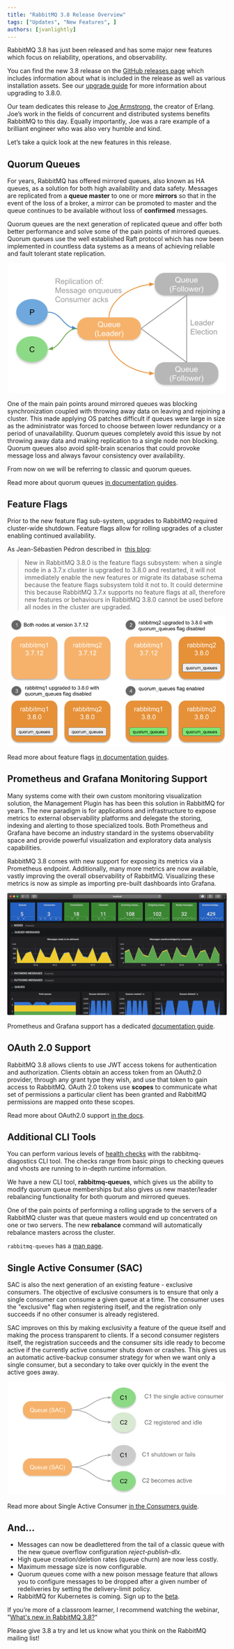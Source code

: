 ```yaml
---
title: "RabbitMQ 3.8 Release Overview"
tags: ["Updates", "New Features", ]
authors: [jvanlightly]
---
```


RabbitMQ 3.8 has just been released and has some major new features which focus on reliability, operations, and observability.

You can find the new 3.8 release on the [GitHub releases page](https://github.com/rabbitmq/rabbitmq-server/releases/tag/v3.8.0) which includes information about what is included in the release as well as various installation assets. See our [upgrade guide](https://www.rabbitmq.com/upgrade.html) for more information about upgrading to 3.8.0.

Our team dedicates this release to [Joe Armstrong](https://en.wikipedia.org/wiki/Joe_Armstrong_(programmer)), the creator of Erlang. Joe’s work in the fields of concurrent and distributed systems benefits RabbitMQ to this day. Equally importantly, Joe was a rare example of a brilliant engineer who was also very humble and kind.

Let’s take a quick look at the new features in this release.

<!-- truncate -->

## Quorum Queues

For years, RabbitMQ has offered mirrored queues, also known as HA queues, as a solution for both high availability and data safety. Messages are replicated from a **queue master** to one or more **mirrors** so that in the event of the loss of a broker, a mirror can be promoted to master and the queue continues to be available without loss of **confirmed** messages.

Quorum queues are the next generation of replicated queue and offer both better performance and solve some of the pain points of mirrored queues. Quorum queues use the well established Raft protocol which has now been implemented in countless data systems as a means of achieving reliable and fault tolerant state replication.

![Shows a quorum queue consisting of one leader and two followers](QQ.png)

One of the main pain points around mirrored queues was blocking synchronization coupled with throwing away data on leaving and rejoining a cluster. This made applying OS patches difficult if queues were large in size as the administrator was forced to choose between lower redundancy or a period of unavailability. Quorum queues completely avoid this issue by not throwing away data and making replication to a single node non blocking. Quorum queues also avoid split-brain scenarios that could provoke message loss and always favour consistency over availability.

From now on we will be referring to classic and quorum queues.

Read more about quorum queues [in documentation guides](https://rabbitmq.com/quorum-queues.html).

## Feature Flags

Prior to the new feature flag sub-system, upgrades to RabbitMQ required cluster-wide shutdown. Feature flags allow for rolling upgrades of a cluster enabling continued availability.

As Jean-Sébastien Pédron described in  [this blog](/posts/2019/04/simplifying-rolling-upgrades-between-minor-versions-with-feature-flags):

> New in RabbitMQ 3.8.0 is the feature flags subsystem: when a single node in a 3.7.x cluster is upgraded to 3.8.0 and restarted, it will not immediately enable the new features or migrate its database schema because the feature flags subsystem told it not to. It could determine this because RabbitMQ 3.7.x supports no feature flags at all, therefore new features or behaviours in RabbitMQ 3.8.0 cannot be used before all nodes in the cluster are upgraded.

![Multi-step process of upgrading and enabling feature flags](FeatureFlags.png)

Read more about feature flags [in documentation guides](https://www.rabbitmq.com/feature-flags.html).

## Prometheus and Grafana Monitoring Support

Many systems come with their own custom monitoring visualization solution, the Management Plugin has has been this solution in RabbitMQ for years. The new paradigm is for applications and infrastructure to expose metrics to external observability platforms and delegate the storing, indexing and alerting to those specialized tools. Both Prometheus and Grafana have become an industry standard in the systems observability space and provide powerful visualization and exploratory data analysis capabilities.

RabbitMQ 3.8 comes with new support for exposing its metrics via a Prometheus endpoint. Additionally, many more metrics are now available, vastly improving the overall observability of RabbitMQ. Visualizing these metrics is now as simple as importing pre-built dashboards into Grafana.

![The RabitMQ overview Grafana dashboard](rabbitmq-overview-dashboard.png)

Prometheus and Grafana support has a dedicated [documentation guide](https://www.rabbitmq.com/prometheus.html).

## OAuth 2.0 Support

RabbitMQ 3.8 allows clients to use JWT access tokens for authentication and authorization. Clients obtain an access token from an OAuth2.0 provider, through any grant type they wish, and use that token to gain access to RabbitMQ. OAuth 2.0 tokens use **scopes** to communicate what set of permissions a particular client has been granted and RabbitMQ permissions are mapped onto these scopes.

Read more about OAuth2.0 support [in the docs](https://github.com/rabbitmq/rabbitmq-auth-backend-oauth2).

## Additional CLI Tools

You can perform various levels of [health checks](https://www.rabbitmq.com/monitoring.html#health-checks) with the rabbitmq-diagostics CLI tool. The checks range from basic pings to checking queues and vhosts are running to in-depth runtime information.

We have a new CLI tool, **rabbitmq-queues**, which gives us the ability to modify quorum queue memberships but also gives us new master/leader rebalancing functionality for both quorum and mirrored queues.

One of the pain points of performing a rolling upgrade to the servers of a RabbitMQ cluster was that queue masters would end up concentrated on one or two servers. The new **rebalance** command will automatically rebalance masters across the cluster. 

`rabbitmq-queues` has a [man page](https://www.rabbitmq.com/rabbitmq-queues.8.html).

## Single Active Consumer (SAC)

SAC is also the next generation of an existing feature - exclusive consumers. The objective of exclusive consumers is to ensure that only a single consumer can consume a given queue at a time. The consumer uses the "exclusive" flag when registering itself, and the registration only succeeds if no other consumer is already registered.

SAC improves on this by making exclusivity a feature of the queue itself and making the process transparent to clients. If a second consumer registers itself, the registration succeeds and the consumer sits idle ready to become active if the currently active consumer shuts down or crashes. This gives us an automatic active-backup consumer strategy for when we want only a single consumer, but a secondary to take over quickly in the event the active goes away.

![Shows two consumers on a queue where only one is active](SAC.png)

Read more about Single Active Consumer [in the Consumers guide](https://www.rabbitmq.com/consumers.html#single-active-consumer).

## And...

* Messages can now be deadlettered from the tail of a classic queue with the new queue overflow configuration *reject-publish-dlx.*
* High queue creation/deletion rates (queue churn) are now less costly.
* Maximum message size is now configurable.
* Quorum queues come with a new poison message feature that allows you to configure messages to be dropped after a given number of redeliveries by setting the delivery-limit policy.
* RabbitMQ for Kubernetes is coming. Sign up to the [beta](https://pivotal.io/pivotal-rabbitmq-on-kubernetes).

If you’re more of a classroom learner, I recommend watching the webinar, "[What's new in RabbitMQ 3.8?](https://content.pivotal.io/webinars/may-23-what-s-new-in-rabbitmq-3-8-webinar?utm_campaign=rabbitmq-blog-3.8-webinar-q319&amp;utm_source=rabbitmq&amp;utm_medium=website)"

Please give 3.8 a try and let us know what you think on the RabbitMQ mailing list!
